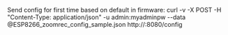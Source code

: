 Send config for first time based on default in firmware:
curl -v  -X POST  -H "Content-Type: application/json" -u admin:myadminpw --data @ESP8266_zoomrec_config_sample.json http://<IP of ESP8266>:8080/config